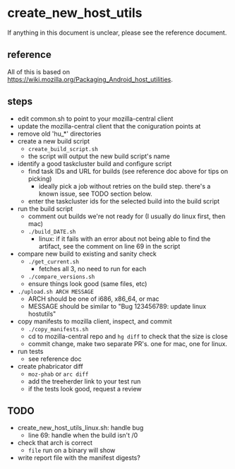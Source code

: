 # create_new_host_utils

If anything in this document is unclear, please see the reference document.

## reference

All of this is based on https://wiki.mozilla.org/Packaging_Android_host_utilities.

## steps

- edit common.sh to point to your mozilla-central client
- update the mozilla-central client that the coniguration points at
- remove old 'hu_*' directories
- create a new build script
  - `create_build_script.sh`
  - the script will output the new build script's name
- identify a good taskcluster build and configure script
  - find task IDs and URL for builds (see reference doc above for tips on picking)
    - ideally pick a job without retries on the build step. there's a known issue, see TODO section below.
  - enter the taskcluster ids for the selected build into the build script
- run the build script
  - comment out builds we're not ready for (I usually do linux first, then mac)
  - `./build_DATE.sh`
    - linux: if it fails with an error about not being able to find the artifact, see the comment on line 69 in the script
- compare new build to existing and sanity check
  - `./get_current.sh`
    - fetches all 3, no need to run for each
  - `./compare_versions.sh`
  - ensure things look good (same files, etc)
- `./upload.sh ARCH MESSAGE`
  - ARCH should be one of i686, x86_64, or mac
  - MESSAGE should be similar to "Bug 123456789: update linux hostutils"
- copy manifests to mozilla client, inspect, and commit
  - `./copy_manifests.sh`
  - cd to mozilla-central repo and `hg diff` to check that the size is close
  - commit change, make two separate PR's. one for mac, one for linux.
- run tests
  - see reference doc
- create phabricator diff
  - `moz-phab` or `arc diff`
  - add the treeherder link to your test run
  - if the tests look good, request a review

## TODO

- create_new_host_utils_linux.sh: handle bug
  - line 69: handle when the build isn't /0
- check that arch is correct
  - `file` run on a binary will show
- write report file with the manifest digests?

